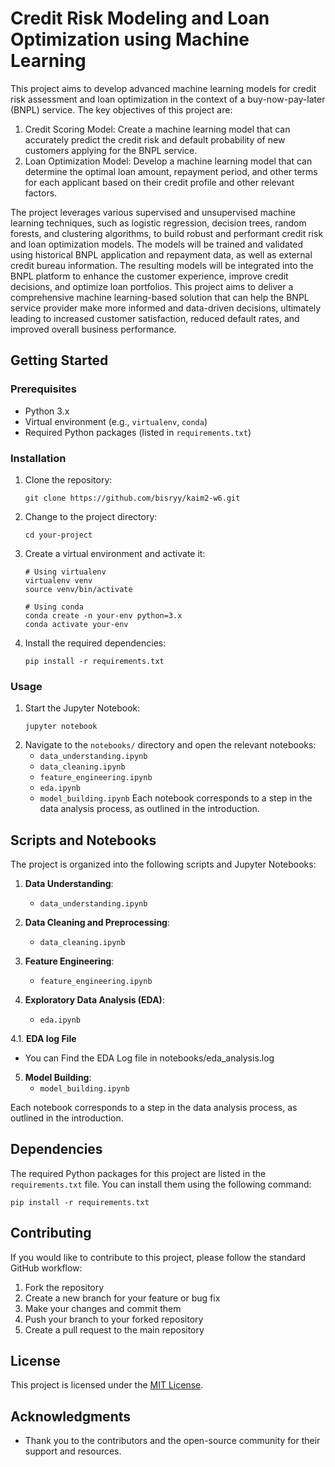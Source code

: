 # Credit Risk Modeling and Loan Optimization using Machine Learning
This project aims to develop advanced machine learning models for credit risk assessment and loan optimization in the context of a buy-now-pay-later (BNPL) service.
The key objectives of this project are:
1. Credit Scoring Model: Create a machine learning model that can accurately predict the credit risk and default probability of new customers applying for the BNPL service.
2. Loan Optimization Model: Develop a machine learning model that can determine the optimal loan amount, repayment period, and other terms for each applicant based on their credit profile and other relevant factors.

The project leverages various supervised and unsupervised machine learning techniques, such as logistic regression, decision trees, random forests, and clustering algorithms, to build robust and performant credit risk and loan optimization models.
The models will be trained and validated using historical BNPL application and repayment data, as well as external credit bureau information. The resulting models will be integrated into the BNPL platform to enhance the customer experience, improve credit decisions, and optimize loan portfolios.
This project aims to deliver a comprehensive machine learning-based solution that can help the BNPL service provider make more informed and data-driven decisions, ultimately leading to increased customer satisfaction, reduced default rates, and improved overall business performance.


## Getting Started

### Prerequisites

- Python 3.x
- Virtual environment (e.g., `virtualenv`, `conda`)
- Required Python packages (listed in `requirements.txt`)

### Installation

1. Clone the repository:
   ```
   git clone https://github.com/bisryy/kaim2-w6.git
   ```
2. Change to the project directory:
   ```
   cd your-project
   ```
3. Create a virtual environment and activate it:

   ```
   # Using virtualenv
   virtualenv venv
   source venv/bin/activate

   # Using conda
   conda create -n your-env python=3.x
   conda activate your-env
   ```

4. Install the required dependencies:
   ```
   pip install -r requirements.txt
   ```

### Usage

1. Start the Jupyter Notebook:
   ```
   jupyter notebook
   ```
2. Navigate to the `notebooks/` directory and open the relevant notebooks:
   - `data_understanding.ipynb`
   - `data_cleaning.ipynb`
   - `feature_engineering.ipynb`
   - `eda.ipynb`
   - `model_building.ipynb`
     Each notebook corresponds to a step in the data analysis process, as outlined in the introduction.

## Scripts and Notebooks

The project is organized into the following scripts and Jupyter Notebooks:

1. **Data Understanding**:

   - `data_understanding.ipynb`

2. **Data Cleaning and Preprocessing**:

   - `data_cleaning.ipynb`

3. **Feature Engineering**:

   - `feature_engineering.ipynb`

4. **Exploratory Data Analysis (EDA)**:

   - `eda.ipynb`

4.1. **EDA log File**

- You can Find the EDA Log file in notebooks/eda_analysis.log

5. **Model Building**:
   - `model_building.ipynb`

Each notebook corresponds to a step in the data analysis process, as outlined in the introduction.

## Dependencies

The required Python packages for this project are listed in the `requirements.txt` file. You can install them using the following command:

```
pip install -r requirements.txt
```

## Contributing

If you would like to contribute to this project, please follow the standard GitHub workflow:

1. Fork the repository
2. Create a new branch for your feature or bug fix
3. Make your changes and commit them
4. Push your branch to your forked repository
5. Create a pull request to the main repository

## License

This project is licensed under the [MIT License](LICENSE).

## Acknowledgments

- Thank you to the contributors and the open-source community for their support and resources.
